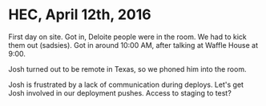 HEC, April 12th, 2016
=====================

First day on site. Got in, Deloite people were in the room. We had to kick
them out (sadsies). Got in around 10:00 AM, after talking at Waffle House
at 9:00.

Josh turned out to be remote in Texas, so we phoned him into the room.

Josh is frustrated by a lack of communication during deploys. Let's get Josh
involved in our deployment pushes. Access to staging to test?
